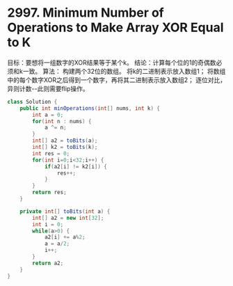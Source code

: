 # 2997. Minimum Number of Operations to Make Array XOR Equal to K


目标：要想将一组数字的XOR结果等于某个k。
结论：计算每个位的1的奇偶数必须和k一致。
算法：
构建两个32位的数组。
将k的二进制表示放入数组1；
将数组中的每个数字XOR之后得到一个数字，再将其二进制表示放入数组2；
逐位对比，异则计数--此则需要flip操作。

```java
class Solution {
    public int minOperations(int[] nums, int k) {
        int a = 0;
        for(int n : nums) {
            a ^= n;
        }
        int[] a2 = toBits(a);
        int[] k2 = toBits(k);
        int res = 0;
        for(int i=0;i<32;i++) {
            if(a2[i] != k2[i]) {
                res++;
            }
        }
        return res;
    }

    private int[] toBits(int a) {
        int[] a2 = new int[32];
        int i = 0;
        while(a>0) {
            a2[i] += a%2;
            a = a/2;
            i++;
        }
        return a2;
    }
}
```